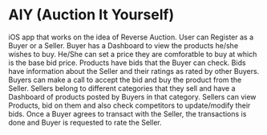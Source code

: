 # AIY (Auction It Yourself)
iOS app that works on the idea of Reverse Auction.
User can Register as a Buyer or a Seller.
Buyer has a Dashboard to view the products he/she wishes to buy. 
He/She can set a price they are comforatble to buy at which is the base bid price.
Products have bids that the Buyer can check.
Bids have information about the Seller and their ratings as rated by other Buyers.
Buyers can make a call to accept the bid and buy the product from the Seller.
Sellers belong to different categories that they sell and have a Dashboard of products posted by Buyers in that category.
Sellers can view Products, bid on them and also check competitors to update/modify their bids.
Once a Buyer agrees to transact with the Seller, the transactions is done and Buyer is requested to rate the Seller.

